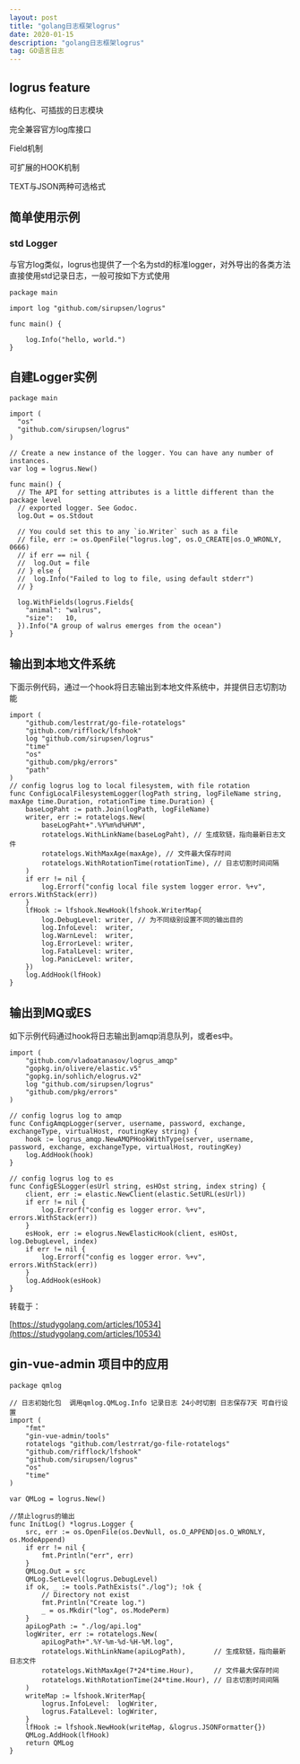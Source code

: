 ```yaml
---
layout: post
title: "golang日志框架logrus"
date: 2020-01-15 
description: "golang日志框架logrus"
tag: GO语言日志
---   
```



## logrus feature

结构化、可插拔的日志模块

完全兼容官方log库接口

Field机制

可扩展的HOOK机制

TEXT与JSON两种可选格式

## 简单使用示例

### std Logger

与官方log类似，logrus也提供了一个名为std的标准logger，对外导出的各类方法直接使用std记录日志，一般可按如下方式使用

	package main

	import log "github.com/sirupsen/logrus"

	func main() {

		log.Info("hello, world.")
	}

	
## 自建Logger实例

	package main

	import (
	  "os"
	  "github.com/sirupsen/logrus"
	)

	// Create a new instance of the logger. You can have any number of instances.
	var log = logrus.New()

	func main() {
	  // The API for setting attributes is a little different than the package level
	  // exported logger. See Godoc.
	  log.Out = os.Stdout

	  // You could set this to any `io.Writer` such as a file
	  // file, err := os.OpenFile("logrus.log", os.O_CREATE|os.O_WRONLY, 0666)
	  // if err == nil {
	  //  log.Out = file
	  // } else {
	  //  log.Info("Failed to log to file, using default stderr")
	  // }

	  log.WithFields(logrus.Fields{
		"animal": "walrus",
		"size":   10,
	  }).Info("A group of walrus emerges from the ocean")
	}
	
	
## 输出到本地文件系统

下面示例代码，通过一个hook将日志输出到本地文件系统中，并提供日志切割功能

	import (
		"github.com/lestrrat/go-file-rotatelogs"
		"github.com/rifflock/lfshook"
		log "github.com/sirupsen/logrus"
		"time"
		"os"
		"github.com/pkg/errors"
		"path"
	)
	// config logrus log to local filesystem, with file rotation
	func ConfigLocalFilesystemLogger(logPath string, logFileName string, maxAge time.Duration, rotationTime time.Duration) {
		baseLogPaht := path.Join(logPath, logFileName)
		writer, err := rotatelogs.New(
			baseLogPaht+".%Y%m%d%H%M",
			rotatelogs.WithLinkName(baseLogPaht), // 生成软链，指向最新日志文件
			rotatelogs.WithMaxAge(maxAge), // 文件最大保存时间
			rotatelogs.WithRotationTime(rotationTime), // 日志切割时间间隔
		)
		if err != nil {
			log.Errorf("config local file system logger error. %+v", errors.WithStack(err))
		}
		lfHook := lfshook.NewHook(lfshook.WriterMap{
			log.DebugLevel: writer, // 为不同级别设置不同的输出目的
			log.InfoLevel:  writer,
			log.WarnLevel:  writer,
			log.ErrorLevel: writer,
			log.FatalLevel: writer,
			log.PanicLevel: writer,
		})
		log.AddHook(lfHook)
	}
	
	
##  输出到MQ或ES


如下示例代码通过hook将日志输出到amqp消息队列，或者es中。

	import (
		"github.com/vladoatanasov/logrus_amqp"
		"gopkg.in/olivere/elastic.v5"
		"gopkg.in/sohlich/elogrus.v2"
		log "github.com/sirupsen/logrus"
		"github.com/pkg/errors"
	)

	// config logrus log to amqp
	func ConfigAmqpLogger(server, username, password, exchange, exchangeType, virtualHost, routingKey string) {
		hook := logrus_amqp.NewAMQPHookWithType(server, username, password, exchange, exchangeType, virtualHost, routingKey)
		log.AddHook(hook)
	}

	// config logrus log to es
	func ConfigESLogger(esUrl string, esHOst string, index string) {
		client, err := elastic.NewClient(elastic.SetURL(esUrl))
		if err != nil {
			log.Errorf("config es logger error. %+v", errors.WithStack(err))
		}
		esHook, err := elogrus.NewElasticHook(client, esHOst, log.DebugLevel, index)
		if err != nil {
			log.Errorf("config es logger error. %+v", errors.WithStack(err))
		}
		log.AddHook(esHook)
	}	

	
转载于：
	
[https://studygolang.com/articles/10534](https://studygolang.com/articles/10534)


## gin-vue-admin 项目中的应用 

	package qmlog

	// 日志初始化包  调用qmlog.QMLog.Info 记录日志 24小时切割 日志保存7天 可自行设置
	import (
		"fmt"
		"gin-vue-admin/tools"
		rotatelogs "github.com/lestrrat/go-file-rotatelogs"
		"github.com/rifflock/lfshook"
		"github.com/sirupsen/logrus"
		"os"
		"time"
	)

	var QMLog = logrus.New()

	//禁止logrus的输出
	func InitLog() *logrus.Logger {
		src, err := os.OpenFile(os.DevNull, os.O_APPEND|os.O_WRONLY, os.ModeAppend)
		if err != nil {
			fmt.Println("err", err)
		}
		QMLog.Out = src
		QMLog.SetLevel(logrus.DebugLevel)
		if ok, _ := tools.PathExists("./log"); !ok {
			// Directory not exist
			fmt.Println("Create log.")
			_ = os.Mkdir("log", os.ModePerm)
		}
		apiLogPath := "./log/api.log"
		logWriter, err := rotatelogs.New(
			apiLogPath+".%Y-%m-%d-%H-%M.log",
			rotatelogs.WithLinkName(apiLogPath),       // 生成软链，指向最新日志文件
			rotatelogs.WithMaxAge(7*24*time.Hour),     // 文件最大保存时间
			rotatelogs.WithRotationTime(24*time.Hour), // 日志切割时间间隔
		)
		writeMap := lfshook.WriterMap{
			logrus.InfoLevel:  logWriter,
			logrus.FatalLevel: logWriter,
		}
		lfHook := lfshook.NewHook(writeMap, &logrus.JSONFormatter{})
		QMLog.AddHook(lfHook)
		return QMLog
	}





